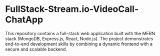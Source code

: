 # FullStack-Stream.io-VideoCall-ChatApp
This repository contains a full-stack web application built with the MERN stack (MongoDB, Express.js, React, Node.js). The project demonstrates end-to-end development skills by combining a dynamic frontend with a secure and scalable backend.
